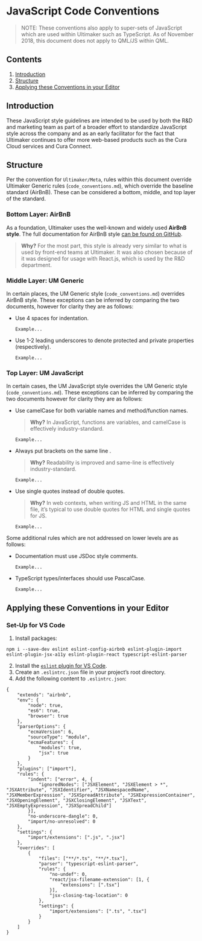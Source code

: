 # JavaScript Code Conventions
> NOTE: These conventions also apply to super-sets of JavaScript which are used within Ultimaker such as TypeScript. As of November 2018, this document does not apply to QML/JS within QML.

## Contents
1. [Introduction](#introduction)
2. [Structure](#structure)
3. [Applying these Conventions in your Editor](#applying-these-conventions-in-your-editor)

## Introduction
These JavaScript style guidelines are intended to be used by both the R&D and marketing team as part of a broader effort to standardize JavaScript style across the company and as an early facilitator for the fact that Ultimaker continues to offer more web-based products such as the Cura Cloud services and Cura Connect.

## Structure
Per the convention for `Ultimaker/Meta`, rules within this document override Ultimaker Generic rules (`code_conventions.md`), which override the baseline standard (AirBnB). These can be considered a bottom, middle, and top layer of the standard.

### Bottom Layer: AirBnB
As a foundation, Ultimaker uses the well-known and widely used **AirBnB style**. The full documentation for AirBnB style [can be found on GitHub](https://github.com/airbnb/javascript).

> **Why?** For the most part, this style is already very similar to what is used by front-end teams at Ultimaker. It was also chosen because of it was designed for usage with React.js, which is used by the R&D department.

### Middle Layer: UM Generic
In certain places, the UM Generic style (`code_conventions.md`) overrides AirBnB style. These exceptions can be inferred by comparing the two documents, however for clarity they are as follows:

- Use 4 spaces for indentation.

	```
	Example...
	```
	
- Use 1-2 leading underscores to denote protected and private properties (respectively).

	```
	Example...
	```

### Top Layer: UM JavaScript
In certain cases, the UM JavaScript style overrides the UM Generic style (`code_conventions.md`). These exceptions can be inferred by comparing the two documents however for clarity they are as follows:

- Use camelCase for both variable names and method/function names.

	> **Why?** In JavaScript, functions are variables, and camelCase is effectively industry-standard.
	
	```
	Example...
	```

- Always put brackets on the same line .

	> **Why?** Readability is improved and same-line is effectively industry-standard.
	
	```
	Example...
	```
	
- Use single quotes instead of double quotes.

	> **Why?** In web contexts, when writing JS and HTML in the same file, it’s typical to use double quotes for HTML and single quotes for JS.
	
	```
	Example...
	```
	
Some additional rules which are not addressed on lower levels are as follows:

- Documentation must use JSDoc style comments.

	```
	Example...
	```

- TypeScript types/interfaces should use PascalCase.

	```
	Example...
	```

## Applying these Conventions in your Editor
### Set-Up for VS Code
1. Install packages:

```
npm i --save-dev eslint eslint-config-airbnb eslint-plugin-import eslint-plugin-jsx-a11y eslint-plugin-react typescript-eslint-parser
```
2. Install the [`eslint` plugin for VS Code](https://marketplace.visualstudio.com/items?itemName=dbaeumer.vscode-eslint).
3. Create an `.eslintrc.json` file in your project’s root directory.
4. Add the following content to `.eslintrc.json`:

```
{
    "extends": "airbnb",
    "env": {
        "node": true,
        "es6": true,
        "browser": true
    },
    "parserOptions": {
        "ecmaVersion": 6,
        "sourceType": "module",
        "ecmaFeatures": {
            "modules": true,
            "jsx": true
        }
    },
    "plugins": ["import"],
    "rules": {
        "indent": ["error", 4, {
            "ignoredNodes": ["JSXElement", "JSXElement > *", "JSXAttribute", "JSXIdentifier", "JSXNamespacedName", "JSXMemberExpression", "JSXSpreadAttribute", "JSXExpressionContainer", "JSXOpeningElement", "JSXClosingElement", "JSXText", "JSXEmptyExpression", "JSXSpreadChild"]
        }],
        "no-underscore-dangle": 0,
        "import/no-unresolved": 0
    },
    "settings": {
        "import/extensions": [".js", ".jsx"]
    },
    "overrides": [
        {
            "files": ["**/*.ts", "**/*.tsx"],
            "parser": "typescript-eslint-parser",
            "rules": {
                "no-undef": 0,
                "react/jsx-filename-extension": [1, {
                    "extensions": [".tsx"]
                }],
                "jsx-closing-tag-location": 0
            },
            "settings": {
                "import/extensions": [".ts", ".tsx"]
            }
        }
    ]
}
```